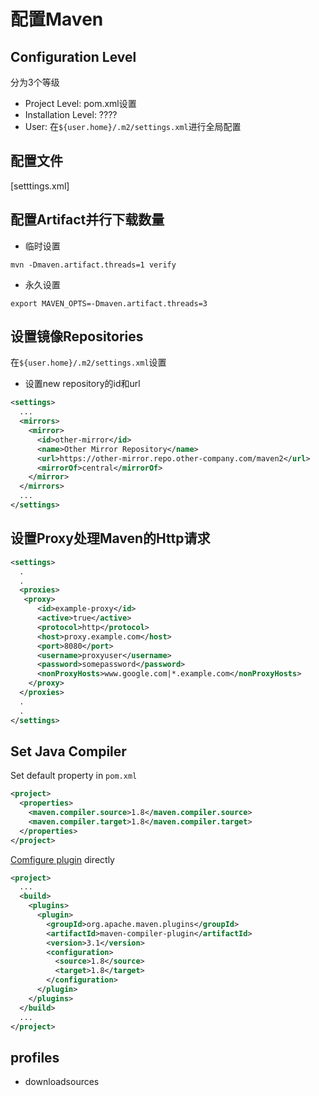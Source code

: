 # 配置Maven

## Configuration Level

分为3个等级

- Project Level: pom.xml设置
- Installation Level: ????
- User: 在`${user.home}/.m2/settings.xml`进行全局配置

## 配置文件

[setttings.xml]

## 配置Artifact并行下载数量

- 临时设置

```shell
mvn -Dmaven.artifact.threads=1 verify
```

- 永久设置

```shell
export MAVEN_OPTS=-Dmaven.artifact.threads=3
```

## 设置镜像Repositories

在`${user.home}/.m2/settings.xml`设置

- 设置new repository的id和url

```xml
<settings>
  ...
  <mirrors>
    <mirror>
      <id>other-mirror</id>
      <name>Other Mirror Repository</name>
      <url>https://other-mirror.repo.other-company.com/maven2</url>
      <mirrorOf>central</mirrorOf>
    </mirror>
  </mirrors>
  ...
</settings>
```

## 设置Proxy处理Maven的Http请求

```xml
<settings>
  .
  .
  <proxies>
   <proxy>
      <id>example-proxy</id>
      <active>true</active>
      <protocol>http</protocol>
      <host>proxy.example.com</host>
      <port>8080</port>
      <username>proxyuser</username>
      <password>somepassword</password>
      <nonProxyHosts>www.google.com|*.example.com</nonProxyHosts>
    </proxy>
  </proxies>
  .
  .
</settings>
```

## Set Java Compiler

Set default property in `pom.xml`

```xml
<project>
  <properties>
    <maven.compiler.source>1.8</maven.compiler.source>
    <maven.compiler.target>1.8</maven.compiler.target>
  </properties>
</project>
```

[Comfigure plugin](Maven_Pom_Xml.md#subelements-of-build) directly

```xml
<project>
  ...
  <build>
    <plugins>
      <plugin>
        <groupId>org.apache.maven.plugins</groupId>
        <artifactId>maven-compiler-plugin</artifactId>
        <version>3.1</version>
        <configuration>
          <source>1.8</source>
          <target>1.8</target>
        </configuration>
      </plugin>
    </plugins>
  </build>
  ...
</project>
```

## profiles

- downloadsources
